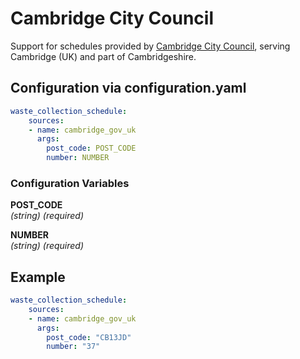 # Cambridge City Council

Support for schedules provided by [Cambridge City Council](https://www.cambridge.gov.uk/check-when-your-bin-will-be-emptied), serving Cambridge (UK) and part of Cambridgeshire.

## Configuration via configuration.yaml

```yaml
waste_collection_schedule:
    sources:
    - name: cambridge_gov_uk
      args:
        post_code: POST_CODE
        number: NUMBER

```

### Configuration Variables

**POST_CODE**  
*(string) (required)*

**NUMBER**  
*(string) (required)*

## Example

```yaml
waste_collection_schedule:
    sources:
    - name: cambridge_gov_uk
      args:
        post_code: "CB13JD"
        number: "37"
```
